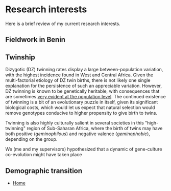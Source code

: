 # Research interests

Here is a brief review of my current research interests.

## Fieldwork in Benin

## Twinship

Dizygotic (DZ) twinning rates display a large between-population variation, with the highest incidence found in West and Central Africa. Given the multi-factorial etiology of DZ twin births, there is not likely one single explanation for the persistence of such an appreciable variation. However, DZ twinning is known to be genetically heritable, with consequences that are sometimes [very evident at the population level](https://pubmed.ncbi.nlm.nih.gov/21687665/). The continued existence of twinning is a bit of an evolutionary puzzle in itself, given its significant biological costs, which would let us expect that natural selection would remove genotypes conducive to higher propensity to give birth to twins.

Twinning is also highly culturally salient in several societies in this "high-twinning" region of Sub-Saharan Africa, where the birth of twins may have both positive (*geminophilous*) and negative valence (*geminophobic*), depending on the group. 

We (me and my supervisors) hypothesized that a dynamic of gene-culture co-evolution might have taken place 

## Demographic transition






- [Home](README.md)
